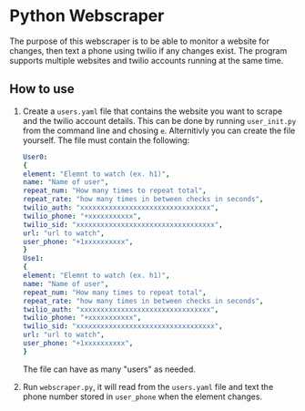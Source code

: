 # Python Webscraper

The purpose of this webscraper is to be able to monitor a website for changes, then text a phone using twilio if any changes exist.
The program supports multiple websites and twilio accounts running at the same time.

## How to use

1. Create a `users.yaml` file that contains the website you want to scrape and the twilio account details. This can be done by running `user_init.py` from the command line and chosing `e`. Alternitivly you can create the file yourself. The file must contain the following:

   ```yaml
   User0:
   {
   element: "Elemnt to watch (ex. h1)",
   name: "Name of user",
   repeat_num: "How many times to repeat total",
   repeat_rate: "how many times in between checks in seconds",
   twilio_auth: "xxxxxxxxxxxxxxxxxxxxxxxxxxxxxxxx",
   twilio_phone: "+xxxxxxxxxxx",
   twilio_sid: "xxxxxxxxxxxxxxxxxxxxxxxxxxxxxxxxxx",
   url: "url to watch",
   user_phone: "+1xxxxxxxxxx",
   }
   Use1:
   {
   element: "Elemnt to watch (ex. h1)",
   name: "Name of user",
   repeat_num: "How many times to repeat total",
   repeat_rate: "how many times in between checks in seconds",
   twilio_auth: "xxxxxxxxxxxxxxxxxxxxxxxxxxxxxxxx",
   twilio_phone: "+xxxxxxxxxxx",
   twilio_sid: "xxxxxxxxxxxxxxxxxxxxxxxxxxxxxxxxxx",
   url: "url to watch",
   user_phone: "+1xxxxxxxxxx",
   }

   ```

   The file can have as many "users" as needed.

2. Run `webscraper.py`, it will read from the `users.yaml` file and text the phone number stored in `user_phone` when the element changes.


